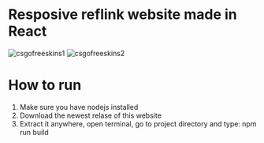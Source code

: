 # Resposive reflink website made in React

![csgofreeskins1](https://user-images.githubusercontent.com/44095998/119408972-e119da80-bce6-11eb-9f33-bcad417070f8.png)
![csgofreeskins2](https://user-images.githubusercontent.com/44095998/119408975-e24b0780-bce6-11eb-8c26-ec3ecb6354ef.png)

# How to run

1. Make sure you have nodejs installed
2. Download the newest relase of this website
3. Extract it anywhere, open terminal, go to project directory and type: npm run build
